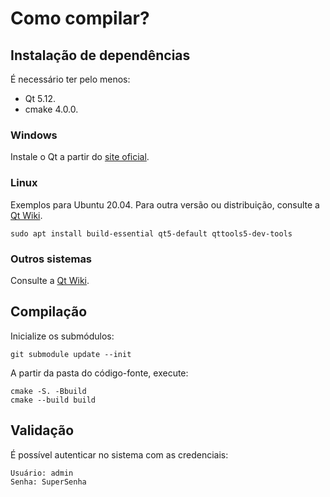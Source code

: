 # Como compilar?

## Instalação de dependências

É necessário ter pelo menos:

- Qt 5.12.
- cmake 4.0.0.

### Windows

Instale o Qt a partir do [site oficial](https://www.qt.io/download).

### Linux

Exemplos para Ubuntu 20.04. Para outra versão ou distribuição, consulte a [Qt Wiki](https://wiki.qt.io/Main).

```shell
sudo apt install build-essential qt5-default qttools5-dev-tools
```

### Outros sistemas

Consulte a [Qt Wiki](https://wiki.qt.io/Main).

## Compilação

Inicialize os submódulos:

```shell
git submodule update --init
```

A partir da pasta do código-fonte, execute:

```shell
cmake -S. -Bbuild
cmake --build build
```

## Validação

É possível autenticar no sistema com as credenciais:

```shell
Usuário: admin
Senha: SuperSenha
```
